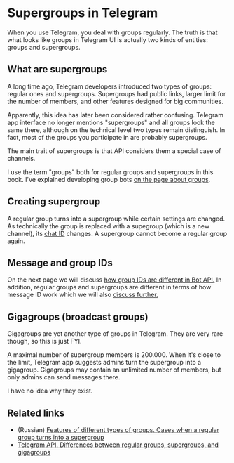 # Supergroups in Telegram

When you use Telegram, you deal with groups regularly. 
The truth is that what looks like groups in Telegram UI is actually two kinds of entities: groups and supergroups.

## What are supergroups

A long time ago, Telegram developers introduced two types of groups: regular ones and supergroups.
Supergroups had public links, larger limit for the number of members, and other features designed for big communities.

Apparently, this idea has later been considered rather confusing. Telegram app interface no longer mentions 
"supergroups" and all groups look the same there, although on the technical level two types remain distinguish.
In fact, most of the groups you participate in are probably supergroups.

The main trait of supergroups is that API considers them a special case of channels.

I use the term "groups" both for regular groups and supergroups in this book. I've explained developing 
group bots [on the page about groups](../chats/groups).

## Creating supergroup

A regular group turns into a supergroup while certain settings are changed. 
As technically the group is replaced with a supegroup (which is a new channel), its [chat ID](../chats/id) changes. 
A supergroup cannot become a regular group again.

## Message and group IDs

On the next page we will discuss [how group IDs are different in Bot API.](id#bot-api)
In addition, regular groups and supergroups are different in terms of how message ID work
which we will also [discuss further.](../messages/id)


## Gigagroups (broadcast groups)

Gigagroups are yet another type of groups in Telegram. 
They are very rare though, so this is just FYI.

A maximal number of supergroup members is 200.000. 
When it's close to the limit, Telegram app suggests admins turn the supergroup into a gigagroup. 
Gigagroups may contain an unlimited number of members, but only admins can send messages there.

I have no idea why they exist.

## Related links

- (Russian) [Features of different types of groups. Cases when a regular group turns into a supergroup](https://tginfo.me/groups_vs_supergroups/)
- [Telegram API. Differences between regular groups, supergroups, and gigagroups](https://core.telegram.org/api/channel)
